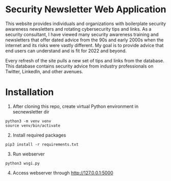 # Security Newsletter Web Application

This website provides individuals and organizations with boilerplate security awareness newsletters and rotating cybersecurity tips and links. As a security consultant, I have viewed many security awareness training and newsletters that offer dated advice from the 90s and early 2000s when the internet and its risks were vastly different. My goal is to provide advice that end users can understand and is fit for 2022 and beyond.

Every refresh of the site pulls a new set of tips and links from the database. This database contains security advice from industry professionals on Twitter, LinkedIn, and other avenues.

# Installation

1. After cloning this repo, create virtual Python environment in secnewsletter dir

```python3 -m venv venv```  
```source venv/bin/activate```

2. Install required packages

```pip3 install -r requirements.txt```

3. Run webserver

```python3 wsgi.py```

4. Access webserver through http://127.0.0.1:5000
